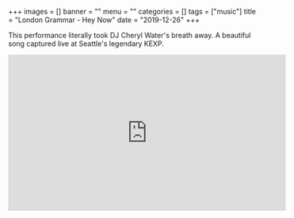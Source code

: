 +++
images = []
banner = ""
menu = ""
categories = []
tags = ["music"]
title = "London Grammar - Hey Now"
date = "2019-12-26"
+++

This performance literally took DJ Cheryl Water's breath away. A beautiful song captured
live at Seattle's legendary KEXP.

<iframe width="560" height="315" src="https://www.youtube.com/embed/v-cmmT3YoF0" frameborder="0" allow="accelerometer; autoplay; encrypted-media; gyroscope; picture-in-picture" allowfullscreen></iframe>
